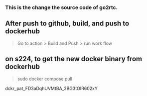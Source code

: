 ### This is the change the source code of go2rtc.
## After push to github, build, and push to dockerhub
> Go to action > Build and Push > run work flow
## on s224, to get the new docker binary from dockerhub
> sudo docker compose pull

dckr_pat_FD3aDqhUVMtBA_3BG3tOIR602xY